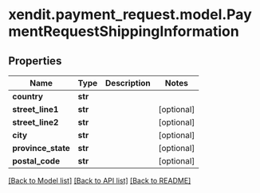 # xendit.payment_request.model.PaymentRequestShippingInformation


## Properties
Name | Type | Description | Notes
------------ | ------------- | ------------- | -------------
**country** | **str** |  | 
**street_line1** | **str** |  | [optional] 
**street_line2** | **str** |  | [optional] 
**city** | **str** |  | [optional] 
**province_state** | **str** |  | [optional] 
**postal_code** | **str** |  | [optional] 

[[Back to Model list]](../README.md#documentation-for-models) [[Back to API list]](../README.md#documentation-for-api-endpoints) [[Back to README]](../README.md)


